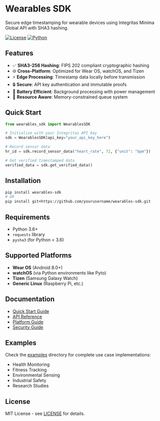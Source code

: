 # Wearables SDK

Secure edge timestamping for wearable devices using Integritas Minima Global API with SHA3 hashing.

[![License](https://img.shields.io/badge/license-MIT-blue.svg)](LICENSE)
[![Python](https://img.shields.io/badge/python-3.6%2B-blue.svg)](https://www.python.org/)

## Features

- ✅ **SHA3-256 Hashing**: FIPS 202 compliant cryptographic hashing
- 🌐 **Cross-Platform**: Optimized for Wear OS, watchOS, and Tizen
- ⚡ **Edge Processing**: Timestamp data locally before transmission
- 🔒 **Secure**: API key authentication and immutable proofs
- 🔋 **Battery Efficient**: Background processing with power management
- 📱 **Resource Aware**: Memory-constrained queue system

## Quick Start

```python
from wearables_sdk import WearablesSDK

# Initialize with your Integritas API key
sdk = WearablesSDK(api_key="your_api_key_here")

# Record sensor data
hr_id = sdk.record_sensor_data("heart_rate", 72, {"unit": "bpm"})

# Get verified timestamped data
verified_data = sdk.get_verified_data()
```

## Installation

```bash
pip install wearables-sdk
# OR
pip install git+https://github.com/yourusername/wearables-sdk.git
```

## Requirements

- Python 3.6+
- `requests` library
- `pysha3` (for Python < 3.6)

## Supported Platforms

- **Wear OS** (Android 8.0+)
- **watchOS** (via Python environments like Pyto)
- **Tizen** (Samsung Galaxy Watch)
- **Generic Linux** (Raspberry Pi, etc.)

## Documentation

- [Quick Start Guide](docs/quickstart.md)
- [API Reference](docs/api_reference.md)
- [Platform Guide](docs/platform_guide.md)
- [Security Guide](docs/security_guide.md)

## Examples

Check the [examples](examples/) directory for complete use case implementations:

- Health Monitoring
- Fitness Tracking  
- Environmental Sensing
- Industrial Safety
- Research Studies

## License

MIT License - see [LICENSE](LICENSE) for details.
